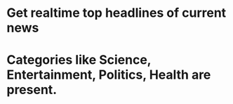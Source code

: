 # Get realtime top headlines of current news
# Categories like Science, Entertainment, Politics, Health are present.
